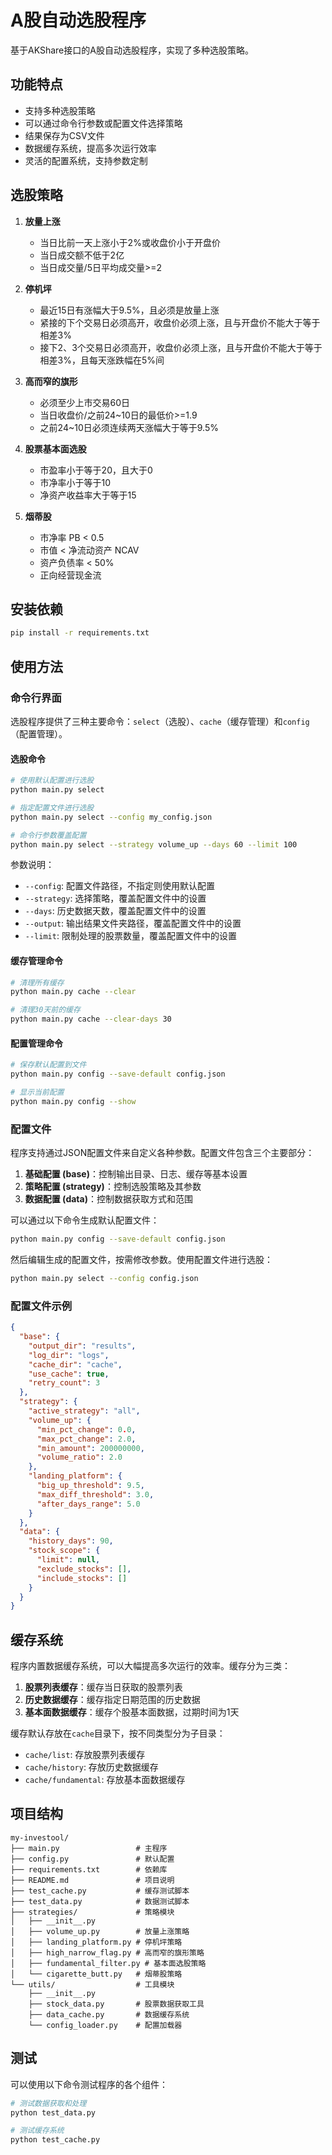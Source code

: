 # A股自动选股程序

基于AKShare接口的A股自动选股程序，实现了多种选股策略。

## 功能特点

- 支持多种选股策略
- 可以通过命令行参数或配置文件选择策略
- 结果保存为CSV文件
- 数据缓存系统，提高多次运行效率
- 灵活的配置系统，支持参数定制

## 选股策略

1. **放量上涨**
   - 当日比前一天上涨小于2%或收盘价小于开盘价
   - 当日成交额不低于2亿
   - 当日成交量/5日平均成交量>=2

2. **停机坪**
   - 最近15日有涨幅大于9.5%，且必须是放量上涨
   - 紧接的下个交易日必须高开，收盘价必须上涨，且与开盘价不能大于等于相差3%
   - 接下2、3个交易日必须高开，收盘价必须上涨，且与开盘价不能大于等于相差3%，且每天涨跌幅在5%间

3. **高而窄的旗形**
   - 必须至少上市交易60日
   - 当日收盘价/之前24~10日的最低价>=1.9
   - 之前24~10日必须连续两天涨幅大于等于9.5%

4. **股票基本面选股**
   - 市盈率小于等于20，且大于0
   - 市净率小于等于10
   - 净资产收益率大于等于15

5. **烟蒂股**
   - 市净率 PB < 0.5
   - 市值 < 净流动资产 NCAV
   - 资产负债率 < 50%
   - 正向经营现金流

## 安装依赖

```bash
pip install -r requirements.txt
```

## 使用方法

### 命令行界面

选股程序提供了三种主要命令：`select`（选股）、`cache`（缓存管理）和`config`（配置管理）。

#### 选股命令

```bash
# 使用默认配置进行选股
python main.py select

# 指定配置文件进行选股
python main.py select --config my_config.json

# 命令行参数覆盖配置
python main.py select --strategy volume_up --days 60 --limit 100
```

参数说明：
- `--config`: 配置文件路径，不指定则使用默认配置
- `--strategy`: 选择策略，覆盖配置文件中的设置
- `--days`: 历史数据天数，覆盖配置文件中的设置
- `--output`: 输出结果文件夹路径，覆盖配置文件中的设置
- `--limit`: 限制处理的股票数量，覆盖配置文件中的设置

#### 缓存管理命令

```bash
# 清理所有缓存
python main.py cache --clear

# 清理30天前的缓存
python main.py cache --clear-days 30
```

#### 配置管理命令

```bash
# 保存默认配置到文件
python main.py config --save-default config.json

# 显示当前配置
python main.py config --show
```

### 配置文件

程序支持通过JSON配置文件来自定义各种参数。配置文件包含三个主要部分：

1. **基础配置 (base)**：控制输出目录、日志、缓存等基本设置
2. **策略配置 (strategy)**：控制选股策略及其参数
3. **数据配置 (data)**：控制数据获取方式和范围

可以通过以下命令生成默认配置文件：

```bash
python main.py config --save-default config.json
```

然后编辑生成的配置文件，按需修改参数。使用配置文件进行选股：

```bash
python main.py select --config config.json
```

### 配置文件示例

```json
{
  "base": {
    "output_dir": "results",
    "log_dir": "logs",
    "cache_dir": "cache",
    "use_cache": true,
    "retry_count": 3
  },
  "strategy": {
    "active_strategy": "all",
    "volume_up": {
      "min_pct_change": 0.0,
      "max_pct_change": 2.0,
      "min_amount": 200000000,
      "volume_ratio": 2.0
    },
    "landing_platform": {
      "big_up_threshold": 9.5,
      "max_diff_threshold": 3.0,
      "after_days_range": 5.0
    }
  },
  "data": {
    "history_days": 90,
    "stock_scope": {
      "limit": null,
      "exclude_stocks": [],
      "include_stocks": []
    }
  }
}
```

## 缓存系统

程序内置数据缓存系统，可以大幅提高多次运行的效率。缓存分为三类：

1. **股票列表缓存**：缓存当日获取的股票列表
2. **历史数据缓存**：缓存指定日期范围的历史数据
3. **基本面数据缓存**：缓存个股基本面数据，过期时间为1天

缓存默认存放在`cache`目录下，按不同类型分为子目录：
- `cache/list`: 存放股票列表缓存
- `cache/history`: 存放历史数据缓存
- `cache/fundamental`: 存放基本面数据缓存

## 项目结构

```
my-investool/
├── main.py                 # 主程序
├── config.py               # 默认配置
├── requirements.txt        # 依赖库
├── README.md               # 项目说明
├── test_cache.py           # 缓存测试脚本
├── test_data.py            # 数据测试脚本
├── strategies/             # 策略模块
│   ├── __init__.py
│   ├── volume_up.py        # 放量上涨策略
│   ├── landing_platform.py # 停机坪策略
│   ├── high_narrow_flag.py # 高而窄的旗形策略
│   ├── fundamental_filter.py # 基本面选股策略
│   └── cigarette_butt.py   # 烟蒂股策略
└── utils/                  # 工具模块
    ├── __init__.py
    ├── stock_data.py       # 股票数据获取工具
    ├── data_cache.py       # 数据缓存系统
    └── config_loader.py    # 配置加载器
```

## 测试

可以使用以下命令测试程序的各个组件：

```bash
# 测试数据获取和处理
python test_data.py

# 测试缓存系统
python test_cache.py
``` 
